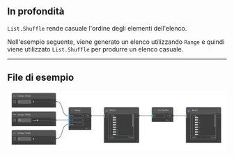 ## In profondità
`List.Shuffle` rende casuale l'ordine degli elementi dell'elenco.

Nell'esempio seguente, viene generato un elenco utilizzando `Range` e quindi viene utilizzato `List.Shuffle` per produrre un elenco casuale.
___
## File di esempio

![List.Shuffle](./DSCore.List.Shuffle(list)_img.jpg)

